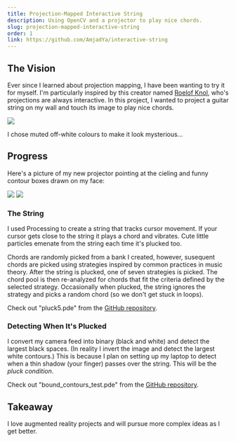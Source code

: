 ```yaml
---
title: Projection-Mapped Interactive String
description: Using OpenCV and a projector to play nice chords.
slug: projection-mapped-interactive-string
order: 1
link: https://github.com/AmjadYa/interactive-string
---
```


## The Vision

Ever since I learned about projection mapping, I have been wanting to try it for myself. I'm particularly inspired by this creator named <a href="https://www.instagram.com/roelofknol/?hl=en" target="_blank">Roelof Knol</a>, who's projections are always interactive. In this project, I wanted to project a guitar string on my wall and touch its image to play nice chords.

<div class="flex gap-2" style="justify-content: center ; align-items: center">
    <img src="/images/the string.png" style="max-height:400px ; object-fit:cover">
</div>

I chose muted off-white colours to make it look mysterious...

## Progress

Here's a picture of my new projector pointing at the cieling and funny contour boxes drawn on my face:

<div class="flex flex-wrap sm:flex-nowrap gap-2 rounded-lg">
    <img src="/images/projecting.JPG" style="max-height:400px ; aspect-ratio:1 ; object-fit:cover">
    <img src="/images/myface.JPG" style="max-height:400px ; aspect-ratio:1 ; object-fit:cover">
</div>

### The String

I used Processing to create a string that tracks cursor movement. If your cursor gets close to the string it plays a chord and vibrates. Cute little particles emenate from the string each time it's plucked too.

Chords are randomly picked from a bank I created, however, susequent chords are picked using strategies inspired by common practices in music theory. After the string is plucked, one of seven strategies is picked. The chord pool is then re-analyzed for chords that fit the criteria defined by the selected strategy. Occasionally when plucked, the string ignores the strategy and picks a random chord (so we don't get stuck in loops).

Check out "pluck5.pde" from the <a href="https://github.com/AmjadYa/interactive-string" target="_blank">GitHub repository</a>.

### Detecting When It's Plucked

I convert my camera feed into binary (black and white) and detect the largest black spaces. (In reality I invert the image and detect the largest white contours.) This is because I plan on setting up my laptop to detect when a thin shadow (your finger) passes over the string. This will be the _pluck condition_.

Check out "bound_contours_test.pde" from the <a href="https://github.com/AmjadYa/interactive-string" target="_blank">GitHub repository</a>.

## Takeaway

I love augmented reality projects and will pursue more complex ideas as I get better.
